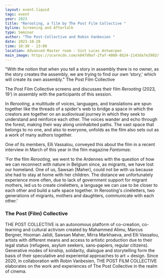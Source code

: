 ```yaml
---
layout: event.liquid
tags: event
year: 2023
title: "Rerooting, a film by The Post Film Collective "
byline: Screening and Aftertalk
type: Seminar
author: "The Post-Collective and Robin Vanbesien "
date: 2023-10-20
time: 10:30 - 13:00
location: Advanced Master room - Sint Lucas Antwerpen
main_image: https://ucarecdn.com/e847d9af-2faf-4080-8b24-1143da7e3983/
---
```

"With the notion that when you tell a story in assembly there is no owner, as the story creates the assembly, we are trying to find our own ‘story,' which will create its own assembly." The Post Film Collective

The Post Film Collective screens and discusses their film *Rerooting* (2023, 19') in assembly with the participants of this session.

In *Rerooting,* a multitude of voices, languages, and translations are spun together like the threads of a spider's web to bridge a space in which the creators are together on an audiovisual journey in which they seek to understand and reinforce each other. The voices wander and echo through the forest, making their way along uninhabited paths. The vast space that belongs to no one, and also to everyone, unfolds as the film also sets out as a work of many authors together. 

One of its members, Elli Vassalou, conveyed this about the film  in a recent interview in March of this year in the film magazine *Fantomas*:

'For the film *Rerooting,* we went to the Ardennes with the question of how we can reconnect with nature in Belgium since, as migrants, we have lost our homeland. One of us, Sawsan \[Maher], could not be with us because she had to stay at home with her children. The distance we unfortunately experience more often, due to lack of government support for migrant mothers, led us to create cinéletters, a language we can use to be closer to each other and build a safe space together. In Rerooting's cinéletters, two generations of migrants, mothers and daughters, communicate with each other.'

### The Post (Film) Collective

THE POST COLLECTIVE is an autonomous platform of co-creation, co-learning and cultural activism created by Mahammed Alimu, Marcus Bergner, Hooman Jalidi, Sawsan Maher, Mirra Markhaeva, and Elli Vassalou, artists with different means and access to artistic production due to their legal status (refugees, asylum seekers, sans-papiers, regular citizens). Generative modes of kinship, solidarity, dialogue and storytelling form the basis of their speculative and experiental approaches to art + design. Since 2020, in collaboration with Robin Vanbesien, THE POST FILM COLLECTIVE elaborates on the work and experiences of The Post Collective in the realm of cinema.